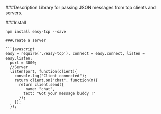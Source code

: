 ###Description
Library for passing JSON messages from tcp clients and servers.

###Install

```
npm install easy-tcp --save

###Create a server

```javascript
easy = require('./easy-tcp'), connect = easy.connect, listen = easy.listen;
  port = 3000;
  //Server
  listen(port, function(client){
    console.log("Client connected");
    return client.on("chat", function(m){
      return client.send({
        _name: "chat",
        text: "Got your message buddy !"
      });
    });
  });





